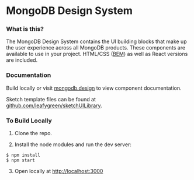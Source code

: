 # MongoDB Design System

### What is this?

The MongoDB Design System contains the UI building blocks that make up the user experience across all MongoDB products. These components are available to use in your project. HTML/CSS ([BEM](https://en.bem.info/)) as well as React versions are included.


### Documentation

Build locally or visit [mongodb.design](http://mongodb.design/) to view component documentation.

Sketch template files can be found at [github.com/leafygreen/sketchUILibrary](https://github.com/leafygreen/sketchUILibrary).


### To Build Locally

1. Clone the repo.

2. Install the node modules and run the dev server:

```
$ npm install
$ npm start
```

3. Open locally at [http://localhost:3000](http://localhost:3000)

